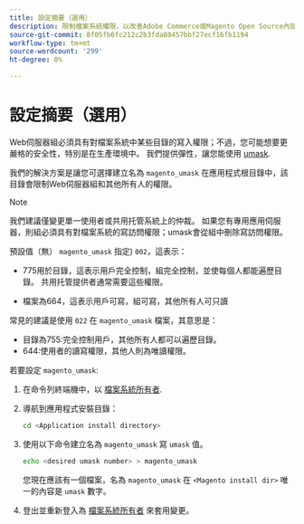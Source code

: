 ```yaml
---
title: 設定摘要（選用）
description: 限制檔案系統權限，以改善Adobe Commerce或Magento Open Source內部部署的安全狀態。
source-git-commit: 8f05fb6fc212c2b3fda80457bbf27ecf16fb1194
workflow-type: tm+mt
source-wordcount: '299'
ht-degree: 0%

---
```



# 設定摘要（選用）

Web伺服器組必須具有對檔案系統中某些目錄的寫入權限；不過，您可能想要更嚴格的安全性，特別是在生產環境中。 我們提供彈性，讓您能使用 [umask](https://www.cyberciti.biz/tips/understanding-linux-unix-umask-value-usage.html).

我們的解決方案是讓您可選擇建立名為 `magento_umask` 在應用程式根目錄中，該目錄會限制Web伺服器組和其他所有人的權限。

>[!NOTE]
>
>我們建議僅變更單一使用者或共用托管系統上的仲裁。 如果您有專用應用伺服器，則組必須具有對檔案系統的寫訪問權限；umask會從組中刪除寫訪問權限。

預設值（無） `magento_umask` 指定) `002`，這表示：

* 775用於目錄，這表示用戶完全控制，組完全控制，並使每個人都能遍歷目錄。 共用托管提供者通常需要這些權限。

* 檔案為664，這表示用戶可寫，組可寫，其他所有人可只讀

常見的建議是使用 `022` 在 `magento_umask` 檔案，其意思是：

* 目錄為755:完全控制用戶，其他所有人都可以遍歷目錄。
* 644:使用者的讀寫權限，其他人則為唯讀權限。

若要設定 `magento_umask`:

1. 在命令列終端機中，以 [檔案系統所有者](../prerequisites/file-system/overview.md).
1. 導航到應用程式安裝目錄：

   ```bash
   cd <Application install directory>
   ```

1. 使用以下命令建立名為 `magento_umask` 寫 `umask` 值。

   ```bash
   echo <desired umask number> > magento_umask
   ```

   您現在應該有一個檔案，名為 `magento_umask` 在 `<Magento install dir>` 唯一的內容是 `umask` 數字。

1. 登出並重新登入為 [檔案系統所有者](../prerequisites/file-system/overview.md) 來套用變更。
